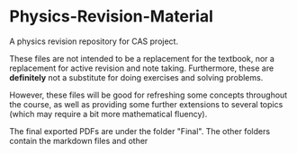 # Physics-Revision-Material

A physics revision repository for CAS project.

These files are not intended to be a replacement for the textbook, nor a replacement for active revision and note taking. Furthermore, these are **definitely** not a substitute for doing exercises and solving problems.

However, these files will be good for refreshing some concepts throughout the course, as well as providing some further extensions to several topics (which may require a bit more mathematical fluency).

The final exported PDFs are under the folder "Final". The other folders contain the markdown files and other 